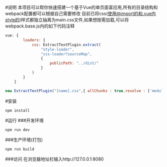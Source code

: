 #说明
本项目可以帮你快速搭建一个基于Vue的单页面富应用,所有的目录结构和webpack配置都可以根据自己需要修改
目前已将css(使用@import的和.vue内style的)样式都独立抽离为main.css文件,如果想按需加载,可以将webpack.base.js内的如下代码注释
```javascript
vue: {
        loaders: {
            css: ExtractTextPlugin.extract(
                "style-loader",
                "css-loader?sourceMap",
                {
                    publicPath: "../dist/"
                }
            )
        }
    }

new ExtractTextPlugin("[name].css",{ allChunks : true,resolve : ['modules'] }),
```

#安装
```
npm install
```

#运行
###开发环境
```
npm run dev
```

###生产环境(打包)
```
npm run build
```

###访问
在浏览器地址栏输入http://127.0.0.1:8080
